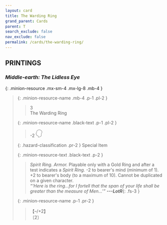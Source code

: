 ```yaml
---
layout: card
title: The Warding Ring
grand_parent: Cards
parent: T
search_exclude: false
nav_exclude: false
permalink: /cards/the-warding-ring/
---
```


## PRINTINGS


### _Middle-earth: The Lidless Eye_

{: .minion-resource .mx-sm-4 .mx-lg-8 .mb-4 }
> {: .minion-resource-name .mb-4 .p-1 .pl-2 }
> > <div class="hazard-mp">3</div>
> > <div class="card-name">The Warding Ring</div>
>
> {: .minion-resource-name .black-text .p-1 .pl-2 }
> > -2 ![](/assets/images/mind.svg)
>
> {: .hazard-classification .pr-2 }
> Special Item
>
> {: .minion-resource-text .black-text .p-2 }
> > _Spirit Ring._ _Armor._ Playable only with a Gold Ring and after a test indicates a _Spirit Ring._ -2 to bearer's mind (minimum of 1). +2 to bearer's body (to a maximum of 10). Cannot be duplicated on a given character. <br>_“‘Here is the ring...for I fortell that the span of your life shall be greater than the measure of Men...’”_ ***---&#65279;LotR***{: .fs-3 } 
> 
> {: .minion-resource-name .p-1 .pr-2 }
> > <div class="card-shield">【&ndash;/+2】</div>
> > <div class="card-corruption-white">〔2〕</div>
